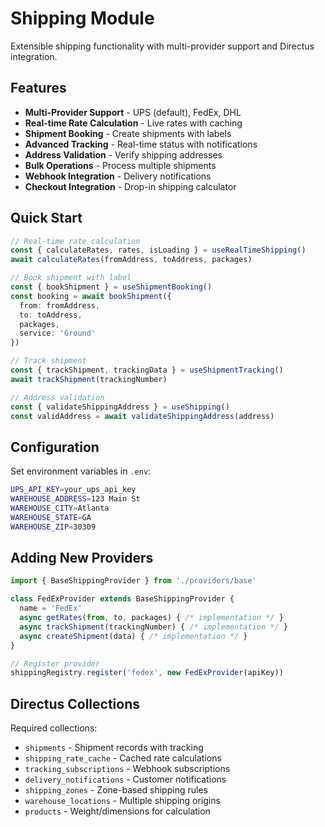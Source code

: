 # Shipping Module

Extensible shipping functionality with multi-provider support and Directus integration.

## Features

- **Multi-Provider Support** - UPS (default), FedEx, DHL
- **Real-time Rate Calculation** - Live rates with caching
- **Shipment Booking** - Create shipments with labels
- **Advanced Tracking** - Real-time status with notifications
- **Address Validation** - Verify shipping addresses
- **Bulk Operations** - Process multiple shipments
- **Webhook Integration** - Delivery notifications
- **Checkout Integration** - Drop-in shipping calculator

## Quick Start

```typescript
// Real-time rate calculation
const { calculateRates, rates, isLoading } = useRealTimeShipping()
await calculateRates(fromAddress, toAddress, packages)

// Book shipment with label
const { bookShipment } = useShipmentBooking()
const booking = await bookShipment({
  from: fromAddress,
  to: toAddress,
  packages,
  service: 'Ground'
})

// Track shipment
const { trackShipment, trackingData } = useShipmentTracking()
await trackShipment(trackingNumber)

// Address validation
const { validateShippingAddress } = useShipping()
const validAddress = await validateShippingAddress(address)
```

## Configuration

Set environment variables in `.env`:

```bash
UPS_API_KEY=your_ups_api_key
WAREHOUSE_ADDRESS=123 Main St
WAREHOUSE_CITY=Atlanta
WAREHOUSE_STATE=GA
WAREHOUSE_ZIP=30309
```

## Adding New Providers

```typescript
import { BaseShippingProvider } from './providers/base'

class FedExProvider extends BaseShippingProvider {
  name = 'FedEx'
  async getRates(from, to, packages) { /* implementation */ }
  async trackShipment(trackingNumber) { /* implementation */ }
  async createShipment(data) { /* implementation */ }
}

// Register provider
shippingRegistry.register('fedex', new FedExProvider(apiKey))
```

## Directus Collections

Required collections:
- `shipments` - Shipment records with tracking
- `shipping_rate_cache` - Cached rate calculations
- `tracking_subscriptions` - Webhook subscriptions
- `delivery_notifications` - Customer notifications
- `shipping_zones` - Zone-based shipping rules
- `warehouse_locations` - Multiple shipping origins
- `products` - Weight/dimensions for calculation